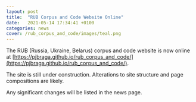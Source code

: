 ```yaml
---
layout: post
title:  "RUB Corpus and Code Website Online"
date:   2021-05-14 17:34:41 +0100
categories: news
cover: /rub_corpus_and_code/images/teal.png
---
```

The RUB (Russia, Ukraine, Belarus) corpus and code website is now online at [https://pjbraga.github.io/rub_corpus_and_code/](https://pjbraga.github.io/rub_corpus_and_code/).

The site is still under construction. Alterations to site structure and page compositions are likely. 

Any significant changes will be listed in the news page.